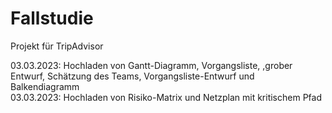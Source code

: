 # Fallstudie
Projekt für TripAdvisor


03.03.2023: Hochladen von Gantt-Diagramm, Vorgangsliste, ,grober Entwurf, Schätzung des Teams, Vorgangsliste-Entwurf und Balkendiagramm <br>
03.03.2023: Hochladen von Risiko-Matrix und Netzplan mit kritischem Pfad
